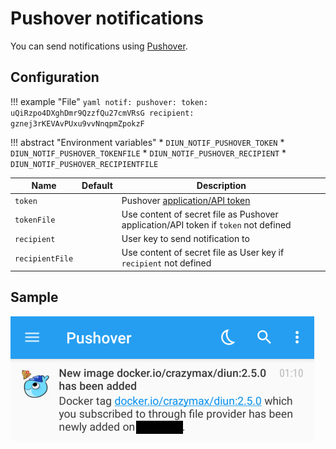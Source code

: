# Pushover notifications

You can send notifications using [Pushover](https://pushover.net/).

## Configuration

!!! example "File"
    ```yaml
    notif:
      pushover:
        token: uQiRzpo4DXghDmr9QzzfQu27cmVRsG
        recipient: gznej3rKEVAvPUxu9vvNnqpmZpokzF
    ```

!!! abstract "Environment variables"
    * `DIUN_NOTIF_PUSHOVER_TOKEN`
    * `DIUN_NOTIF_PUSHOVER_TOKENFILE`
    * `DIUN_NOTIF_PUSHOVER_RECIPIENT`
    * `DIUN_NOTIF_PUSHOVER_RECIPIENTFILE`

| Name               | Default       | Description   |
|--------------------|---------------|---------------|
| `token`            |               | Pushover [application/API token](https://pushover.net/api#registration) |
| `tokenFile`        |               | Use content of secret file as Pushover application/API token if `token` not defined |
| `recipient`        |               | User key to send notification to |
| `recipientFile`    |               | Use content of secret file as User key if `recipient` not defined |

## Sample

![](../assets/notif/pushover.png)
